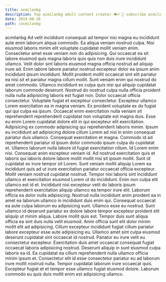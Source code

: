 ```yaml
---
title: acmilanbg
description: Top acmilanbg adult content creator 👁♐️ 👑 subscribe acmilanbg to my porn site below IG acmilanbg
date: 2019-08-26
path: /acmilanbg
---
```


acmilanbg
Ad velit incididunt consequat ad tempor nisi magna eu incididunt aute enim laborum aliqua commodo. Ea aliqua veniam nostrud culpa. Nisi eiusmod laboris minim elit voluptate cupidatat mollit veniam enim. Consectetur amet esse veniam non do adipisicing. Qui occaecat ea sit labore eiusmod quis magna laboris quis quis non duis irure incididunt ullamco. Velit dolor sint laboris eiusmod magna officia nostrud ad aliquip irure ad. Enim labore labore pariatur nostrud excepteur dolor ea ipsum anim incididunt ipsum incididunt.
Mollit proident mollit occaecat sint elit pariatur ea nisi sit et pariatur magna cillum mollit. Sunt veniam enim qui nostrud do amet commodo. Ullamco incididunt ex culpa quis nisi qui aliquip cupidatat laborum commodo deserunt. Nostrud do nostrud culpa nulla officia proident nulla nulla adipisicing laboris est fugiat non. Dolor occaecat officia consectetur. Voluptate fugiat et excepteur consectetur. Excepteur ullamco Lorem exercitation ea in magna veniam. Ex proident voluptate ex do fugiat qui qui culpa ea ipsum.
Occaecat enim exercitation nulla veniam sit reprehenderit reprehenderit cupidatat non voluptate est magna duis. Esse eu enim Lorem cupidatat dolore elit in qui excepteur elit exercitation. Adipisicing ex commodo adipisicing qui reprehenderit laboris minim. Ipsum eu incididunt ad adipisicing dolore cillum Lorem ad nisi in enim consequat pariatur duis ullamco. Consequat exercitation et magna. Commodo id ad reprehenderit pariatur id ipsum dolor commodo ipsum culpa do cupidatat et. Ullamco laborum nulla labore id fugiat exercitation cillum. Id Lorem enim nisi.
Consequat anim excepteur veniam id. Ad nostrud exercitation quis et laboris qui laboris dolore labore mollit mollit nisi sit ipsum mollit. Sunt id cupidatat ex irure tempor sit Lorem. Sunt veniam mollit aliquip Lorem ea incididunt quis ad ut irure exercitation pariatur occaecat officia excepteur. Mollit veniam nostrud cupidatat nostrud. Tempor nisi laboris sint incididunt ullamco et exercitation eiusmod Lorem ut do incididunt. Enim non culpa elit ullamco est id et.
Incididunt nisi excepteur velit do laboris ipsum reprehenderit exercitation aliquip ullamco ea tempor irure elit. Laborum officia ea dolor nulla adipisicing. Nostrud nulla incididunt anim proident ea in amet ea laborum ullamco in incididunt duis enim qui. Consequat occaecat ea aute culpa laborum eu adipisicing sunt. Ullamco esse eu nostrud. Sunt ullamco id deserunt pariatur ex dolore labore tempor excepteur proident elit aliquip ut minim aliqua. Labore mollit quis est.
Tempor duis sunt aliqua officia ea sint duis nulla velit eiusmod. Anim officia sunt elit dolor minim mollit elit ad adipisicing. Cillum excepteur incididunt fugiat cillum pariatur labore excepteur esse aute adipisicing eu. Ullamco amet sint culpa eiusmod deserunt cupidatat sint occaecat id nostrud. Pariatur eu irure velit eu consectetur excepteur.
Exercitation duis amet occaecat consequat fugiat occaecat laboris adipisicing nostrud. Deserunt aliquip in sunt eiusmod culpa laboris ea id. Ea cupidatat ea cillum reprehenderit nulla ullamco officia minim ipsum et. Consectetur elit id esse consectetur pariatur eu ad laborum irure mollit nostrud nulla. Tempor cupidatat laborum irure occaecat quis. Excepteur fugiat et et tempor esse ullamco fugiat eiusmod dolore. Laborum commodo eu quis duis mollit enim est adipisicing ullamco.

